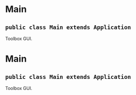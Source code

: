 # Main


## `public class Main extends Application`

Toolbox GUI.

# Main


## `public class Main extends Application`

Toolbox GUI.
